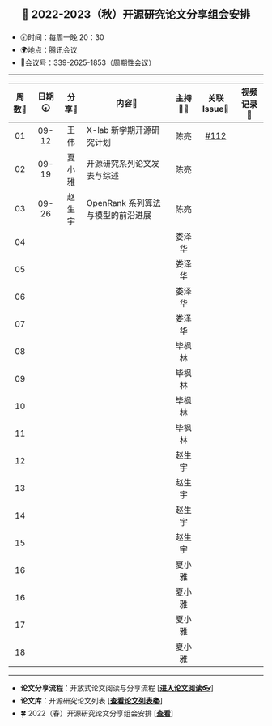 ## <p align="center">🍁 2022-2023（秋）开源研究论文分享组会安排</p>

- 🕣时间：每周一晚 20：30
- 🌍地点：腾讯会议
- 📠会议号：339-2625-1853（周期性会议）


****


| 周数📆| 日期🕣| 分享🙋 | 内容📒                                                       | 主持💂‍♂️ |   关联 Issue📌   | 视频记录🎥 |
| :---: | :---: | :----: | ------------------------------------------------------------ | :----: | :---------------: | :--------: |
|  01   | 09-12 |  王 伟  | X-lab 新学期开源研究计划                | 陈亮 |   [#112](https://github.com/X-lab2017/open-research/issues/112)   |   |
|  02   | 09-19 | 夏小雅  | 开源研究系列论文发表与综述               | 陈亮 |  |  |   |
|  03   | 09-26 | 赵生宇  | OpenRank 系列算法与模型的前沿进展        | 陈亮 |  |  |   |
|  04   |  |  |    | 娄泽华 |  |   |
|  05   |  |  |    | 娄泽华 |  |   |
|  06   |  |  |    | 娄泽华 |  |   |
|  07   |  |  |    | 娄泽华 |  |   |
|  08   |  |  |    | 毕枫林 |  |   |
|  09   |  |  |    | 毕枫林 |  |   |
|  10   |  |  |    | 毕枫林 |  |   |
|  11   |  |  |    | 毕枫林 |  |   |
|  12   |  |  |    | 赵生宇 |  |   |
|  13   |  |  |    | 赵生宇 |  |   |
|  14   |  |  |    | 赵生宇 |  |   |
|  15   |  |  |    | 赵生宇 |  |   |
|  16   |  |  |    | 夏小雅 |  |   |
|  16   |  |  |    | 夏小雅 |  |   |
|  17   |  |  |    | 夏小雅 |  |   |
|  18   |  |  |    | 夏小雅 |  |   |


****

* **论文分享流程**：开放式论文阅读与分享流程 [[**进入论文阅读👓**](https://github.com/X-lab2017/open-research/tree/main/OpenReading "论文阅读")]
* **论文库**：开源研究论文列表 [[**查看论文列表📚**](https://github.com/X-lab2017/open-research/blob/main/openlist.md "论文列表")]
* 🍀 2022（春）开源研究论文分享组会安排 [[**查看**](https://github.com/X-lab2017/open-research/blob/main/agenda/2021-2022%20Spring%20Term.md)]





